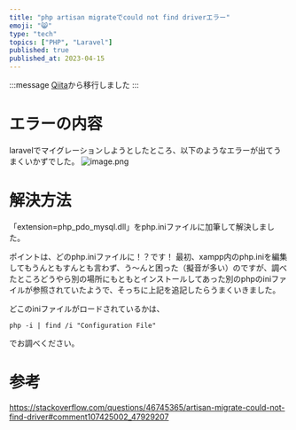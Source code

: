 ```yaml
---
title: "php artisan migrateでcould not find driverエラー"
emoji: "😸"
type: "tech"
topics: ["PHP", "Laravel"] 
published: true
published_at: 2023-04-15
---
```


:::message
[Qiita](https://qiita.com/haru0u0)から移行しました
:::

# エラーの内容
laravelでマイグレーションしようとしたところ、以下のようなエラーが出てうまくいかずでした。
![image.png](https://qiita-image-store.s3.ap-northeast-1.amazonaws.com/0/2779337/e54ef019-4988-55c6-6589-767b1470ab38.png)

# 解決方法
「extension=php_pdo_mysql.dll」をphp.iniファイルに加筆して解決しました。

ポイントは、どのphp.iniファイルに！？です！
最初、xampp内のphp.iniを編集してもうんともすんとも言わず、う～んと困った（擬音が多い）のですが、調べたところどうやら別の場所にもともとインストールしてあった別のphpのiniファイルが参照されていたようで、そっちに上記を追記したらうまくいきました。

どこのiniファイルがロードされているかは、
~~~
php -i | find /i "Configuration File"
~~~
でお調べください。


# 参考

https://stackoverflow.com/questions/46745365/artisan-migrate-could-not-find-driver#comment107425002_47929207
